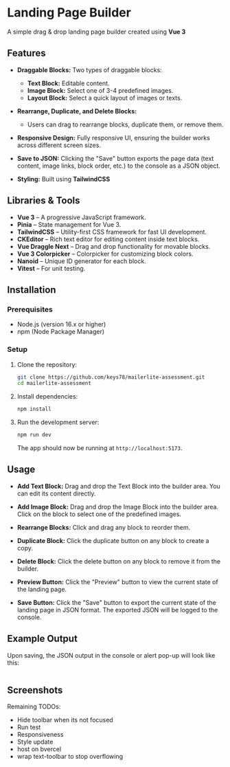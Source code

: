 # Landing Page Builder

A simple drag & drop landing page builder created using **Vue 3** 

## Features

- **Draggable Blocks:** Two types of draggable blocks:
  - **Text Block:** Editable content.
  - **Image Block:** Select one of 3-4 predefined images.
  - **Layout Block:** Select a quick layout of images or texts.
  
- **Rearrange, Duplicate, and Delete Blocks:** 
  - Users can drag to rearrange blocks, duplicate them, or remove them.

- **Responsive Design:** Fully responsive UI, ensuring the builder works across different screen sizes.

- **Save to JSON:** Clicking the "Save" button exports the page data (text content, image links, block order, etc.) to the console as a JSON object.

- **Styling:** Built using **TailwindCSS**

## Libraries & Tools

- **Vue 3** – A progressive JavaScript framework.
- **Pinia** – State management for Vue 3.
- **TailwindCSS** – Utility-first CSS framework for fast UI development.
- **CKEditor** – Rich text editor for editing content inside text blocks.
- **Vue Draggle Next** – Drag and drop functionality for movable blocks.
- **Vue 3 Colorpicker** – Colorpicker for customizing block colors.
- **Nanoid** – Unique ID generator for each block.
- **Vitest** – For unit testing.

## Installation

### Prerequisites

- Node.js (version 16.x or higher)
- npm (Node Package Manager)

### Setup

1. Clone the repository:

   ```bash
   git clone https://github.com/keys78/mailerlite-assessment.git
   cd mailerlite-assessment
   ```

2. Install dependencies:

   ```bash
   npm install
   ```

3. Run the development server:

   ```bash
   npm run dev
   ```

   The app should now be running at `http://localhost:5173`.

## Usage

- **Add Text Block:** Drag and drop the Text Block into the builder area. You can edit its content directly.
  
- **Add Image Block:** Drag and drop the Image Block into the builder area. Click on the block to select one of the predefined images.

- **Rearrange Blocks:** Click and drag any block to reorder them.

- **Duplicate Block:** Click the duplicate button on any block to create a copy.

- **Delete Block:** Click the delete button on any block to remove it from the builder.

- **Preview Button:** Click the "Preview" button to view the current state of the landing page.
  
- **Save Button:** Click the "Save" button to export the current state of the landing page in JSON format. The exported JSON will be logged to the console.

## Example Output

Upon saving, the JSON output in the console or alert pop-up will look like this:

```json

```

## Screenshots


Remaining TODOs:
- Hide toolbar when its not focused
- Run test
- Responsiveness
- Style update
- host on bvercel
- wrap text-toolbar to stop overflowing

